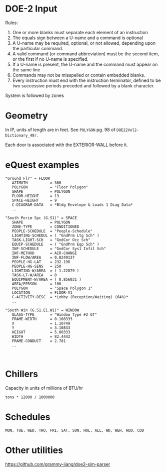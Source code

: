 # DOE-2 Input

Rules:

1. One or more blanks must separate each element of an instruction
2. The equals sign between a U-name and a command is optional
3. A U-name may be required, optional, or not allowed, depending upon the particular command.
4. A valid command (or command abbreviation) must be the second item, or the first if no U-name is specified.
5. If a U-name is present, the U-name and the command must appear on the same line
6. Commands may not be misspelled or contain embedded blanks.
7. Every instruction must end with the instruction terminator, defined to be two successive periods preceded and followed by a blank character.


System is followed by zones


# Geometry

In IP, units of length are in feet. See `POLYGON` pg. 98 of `DOE22Vol2-Dictionary_48r`.

Each door is associated with the EXTERIOR-WALL before it.




# eQuest examples


```
"Ground Flr" = FLOOR
   AZIMUTH          = 360
   POLYGON          = "Floor Polygon"
   SHAPE            = POLYGON
   FLOOR-HEIGHT     = 13
   SPACE-HEIGHT     = 9
   C-DIAGRAM-DATA   = *Bldg Envelope & Loads 1 Diag Data*
   ..

"South Perim Spc (G.S1)" = SPACE
   SHAPE            = POLYGON
   ZONE-TYPE        = CONDITIONED
   PEOPLE-SCHEDULE  = "People-Schedule"
   LIGHTING-SCHEDUL = ( "GndPrm Ltg Sch" )
   TASK-LIGHT-SCH   = "GndCor Occ Sch"
   EQUIP-SCHEDULE   = ( "GndPrm Eqp Sch" )
   INF-SCHEDULE     = "GndCor Sys1 Infil Sch"
   INF-METHOD       = AIR-CHANGE
   INF-FLOW/AREA    = 0.0249137
   PEOPLE-HG-LAT    = 232.198
   PEOPLE-HG-SENS   = 250
   LIGHTING-W/AREA  = ( 1.22879 )
   TASK-LT-W/AREA   = 0
   EQUIPMENT-W/AREA = ( 0.856031 )
   AREA/PERSON      = 100
   POLYGON          = "Space Polygon 1"
   LOCATION         = FLOOR-V1
   C-ACTIVITY-DESC  = *Lobby (Reception/Waiting) (64%)*
   ..

"South Win (G.S1.E1.W1)" = WINDOW
   GLASS-TYPE       = "Window Type #2 GT"
   FRAME-WIDTH      = 0.108333
   X                = 1.10749
   Y                = 3.10833
   HEIGHT           = 5.00333
   WIDTH            = 82.4442
   FRAME-CONDUCT    = 2.781
   ..



```


# Chillers

Capacity in units of millions of BTU/hr
```
tons * 12000 / 1000000
```

# Schedules

```
MON, TUE, WED, THU, FRI, SAT, SUN, HOL, ALL, WD, WEH, HDD, CDD
```

# Other utilities

<https://github.com/grammy-jiang/doe2-sim-parser>
